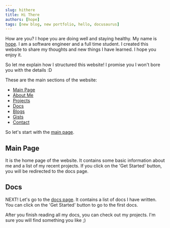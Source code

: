 ```yaml
---
slug: hithere
title: Hi There
authors: [hope]
tags: [new blog, new portfolio, hello, docusaurus]
---
```


How are you? I hope you are doing well and staying healthy. My name is [hope](/about). I am a software engineer and a full time student. I created this website to share my thoughts and new things I have learned. I hope you enjoy it.

<!-- truncate -->

So let me explain how I structured this website! I promise you I won't bore you with the details :D

These are the main sections of the website:

- [Main Page](/)
- [About Me](/about)
- [Projects](/projects)
- [Docs](/docs/intro)
- [Blogs](/blog)
- [Gists](https://gist.github.com/umuthopeyildirim)
- [Contact](/contact)

So let's start with the [main page](/).

## Main Page

It is the home page of the website. It contains some basic information about me and a list of my recent projects. If you click on the 'Get Started' button, you will be redirected to the docs page.

## Docs

NEXT! Let's go to the [docs page](/docs/intro). It contains a list of docs I have written. You can click on the 'Get Started' button to go to the first docs.

After you finish reading all my docs, you can check out my projects. I'm sure you will find something you like ;)
